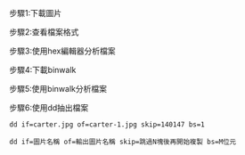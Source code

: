 步驟1:下載圖片

步驟2:查看檔案格式

步驟3:使用hex編輯器分析檔案

步驟4:下載binwalk

步驟5:使用binwalk分析檔案

步驟6:使用dd抽出檔案
```
dd if=carter.jpg of=carter-1.jpg skip=140147 bs=1
```
```
dd if=圖片名稱 of=輸出圖片名稱 skip=跳過N塊後再開始複製 bs=M位元
```
